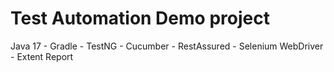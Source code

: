 # Test Automation Demo project
Java 17 - Gradle - TestNG - Cucumber - RestAssured - Selenium WebDriver - Extent Report


